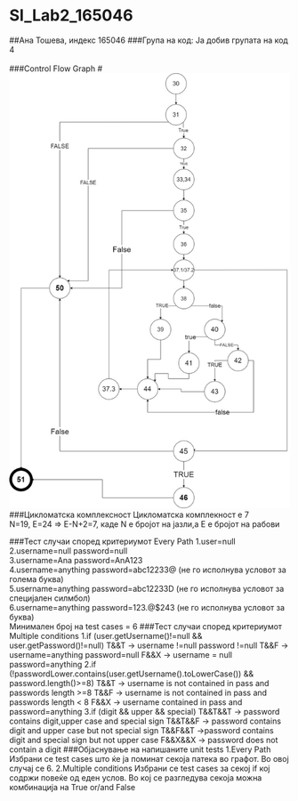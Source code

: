 # SI_Lab2_165046
##Ана Тошева, индекс 165046
###Група на код:
Ја добив групата на код 4
<br />  
###Control Flow Graph
#![Screenshot](SI_lab2_165046\CFG.jpg)
###Цикломатска комплексност
Цикломатска комплекност е 7 
<br/>
N=19, E=24 => E-N+2=7,
каде N e бројот на јазли,а E е бројот на рабови<br /> 

###Тест случаи според критериумот Every Path
1.user=null <br/>
2.username=null password=null <br/>
3.username=Ana password=AnA123 <br/>
4.username=anything password=abc12233@ (не го исполнува условот за голема буква)<br/>
5.username=anything password=abc12233D (не го исполнува условот за специјален силмбол)<br/>
6.username=anything password=123.@$243 (не го исполнува условот за буква)<br/>
Минимален број на test cases = 6
###Тест случаи според критериумот Multiple conditions
1.if (user.getUsername()!=null && user.getPassword()!=null)
T&&T -> username !=null password !=null
T&&F -> username=anything password=null
F&&X -> username = null password=anything
2.if (!passwordLower.contains(user.getUsername().toLowerCase()) && password.length()>=8)
T&&T -> username is not contained in pass and passwords length >=8
T&&F -> username is not contained in pass and passwords length < 8
F&&X -> username contained in pass and password=anything
3.if (digit && upper && special)
T&&T&&T -> password contains digit,upper case and special sign
T&&T&&F -> password contains digit and upper case but not special sign
T&&F&&T ->password contains digit and special sign but not upper case 
F&&X&&X -> password does not contain a digit
###Објаснување на напишаните unit tests
1.Every Path
Избрани се test cases што ќе ја поминат секоја патека во графот.
Во овој случај се 6.
2.Multiple conditions
Избрани се test cases за секој if кој содржи повеќе од еден услов.
Во кој се разгледува секоја можна комбинација на True or/and False
